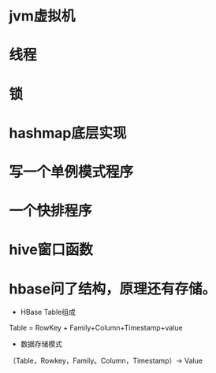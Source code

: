 # jvm虚拟机

# 线程

# 锁

# hashmap底层实现

# 写一个单例模式程序

# 一个快排程序



# hive窗口函数



# hbase问了结构，原理还有存储。

* HBase Table组成

Table = RowKey + Family+Column+Timestamp+value

* 数据存储模式

（Table，Rowkey，Family。Column，Timestamp）-> Value

